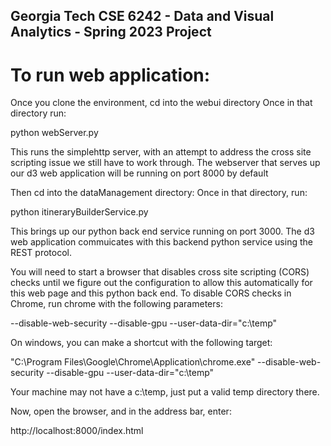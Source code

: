 ## Georgia Tech CSE 6242 - Data and Visual Analytics - Spring 2023 Project

# To run web application:

Once you clone the environment, cd into the webui directory
Once in that directory run:

python webServer.py

This runs the simplehttp server, with an attempt to address the cross site scripting issue we still have to work through.   The webserver that serves up our d3 web application will be running on port 8000 by default

Then cd into the dataManagement directory:
Once in that directory, run:

python itineraryBuilderService.py

This brings up our python back end service running on port 3000.   The d3 web application commuicates with this backend python service using the REST protocol.

You will need to start a browser that disables cross site scripting (CORS) checks until we figure out the configuration to allow this automatically for this web page and this python back end.   To disable CORS checks in Chrome, run chrome with the following parameters:

--disable-web-security --disable-gpu --user-data-dir="c:\temp"

On windows, you can make a shortcut with the following target:

"C:\Program Files\Google\Chrome\Application\chrome.exe" --disable-web-security --disable-gpu --user-data-dir="c:\temp"

Your machine may not have a c:\temp, just put a valid temp directory there.

Now, open the browser, and in the address bar, enter:

http://localhost:8000/index.html


